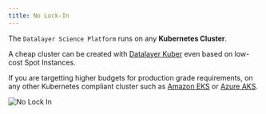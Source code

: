 ```yaml
---
title: No Lock-In
---
```


The `Datalayer Science Platform` runs on any **Kubernetes Cluster**.

A cheap cluster can be created with [Datalayer Kuber](/docs/kuber) even based on low-cost Spot Instances.

If you are targetting higher budgets for production grade requirements, on any other Kubernetes compliant cluster such as [Amazon EKS](https://aws.amazon.com/eks) or [Azure AKS](https://azure.microsoft.com/en-us/services/container-service).

![No Lock In](/images/datalayer/no-lock-in.svg "No Lock In")
